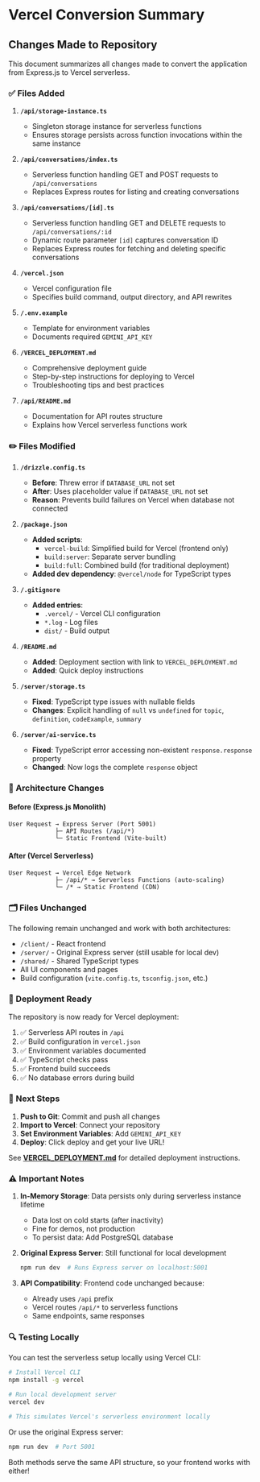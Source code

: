 # Vercel Conversion Summary

## Changes Made to Repository

This document summarizes all changes made to convert the application from Express.js to Vercel serverless.

### ✅ Files Added

1. **`/api/storage-instance.ts`**
   - Singleton storage instance for serverless functions
   - Ensures storage persists across function invocations within the same instance

2. **`/api/conversations/index.ts`**
   - Serverless function handling GET and POST requests to `/api/conversations`
   - Replaces Express routes for listing and creating conversations

3. **`/api/conversations/[id].ts`**
   - Serverless function handling GET and DELETE requests to `/api/conversations/:id`
   - Dynamic route parameter `[id]` captures conversation ID
   - Replaces Express routes for fetching and deleting specific conversations

4. **`/vercel.json`**
   - Vercel configuration file
   - Specifies build command, output directory, and API rewrites

5. **`/.env.example`**
   - Template for environment variables
   - Documents required `GEMINI_API_KEY`

6. **`/VERCEL_DEPLOYMENT.md`**
   - Comprehensive deployment guide
   - Step-by-step instructions for deploying to Vercel
   - Troubleshooting tips and best practices

7. **`/api/README.md`**
   - Documentation for API routes structure
   - Explains how Vercel serverless functions work

### ✏️ Files Modified

1. **`/drizzle.config.ts`**
   - **Before**: Threw error if `DATABASE_URL` not set
   - **After**: Uses placeholder value if `DATABASE_URL` not set
   - **Reason**: Prevents build failures on Vercel when database not connected

2. **`/package.json`**
   - **Added scripts**:
     - `vercel-build`: Simplified build for Vercel (frontend only)
     - `build:server`: Separate server bundling
     - `build:full`: Combined build (for traditional deployment)
   - **Added dev dependency**: `@vercel/node` for TypeScript types

3. **`/.gitignore`**
   - **Added entries**:
     - `.vercel/` - Vercel CLI configuration
     - `*.log` - Log files
     - `dist/` - Build output

4. **`/README.md`**
   - **Added**: Deployment section with link to `VERCEL_DEPLOYMENT.md`
   - **Added**: Quick deploy instructions

5. **`/server/storage.ts`**
   - **Fixed**: TypeScript type issues with nullable fields
   - **Changes**: Explicit handling of `null` vs `undefined` for `topic`, `definition`, `codeExample`, `summary`

6. **`/server/ai-service.ts`**
   - **Fixed**: TypeScript error accessing non-existent `response.response` property
   - **Changed**: Now logs the complete `response` object

### 🔄 Architecture Changes

#### Before (Express.js Monolith)
```
User Request → Express Server (Port 5001)
             ├─ API Routes (/api/*)
             └─ Static Frontend (Vite-built)
```

#### After (Vercel Serverless)
```
User Request → Vercel Edge Network
             ├─ /api/* → Serverless Functions (auto-scaling)
             └─ /* → Static Frontend (CDN)
```

### 🗂️ Files Unchanged

The following remain unchanged and work with both architectures:

- `/client/` - React frontend
- `/server/` - Original Express server (still usable for local dev)
- `/shared/` - Shared TypeScript types
- All UI components and pages
- Build configuration (`vite.config.ts`, `tsconfig.json`, etc.)

### 🚀 Deployment Ready

The repository is now ready for Vercel deployment:

1. ✅ Serverless API routes in `/api`
2. ✅ Build configuration in `vercel.json`
3. ✅ Environment variables documented
4. ✅ TypeScript checks pass
5. ✅ Frontend build succeeds
6. ✅ No database errors during build

### 📝 Next Steps

1. **Push to Git**: Commit and push all changes
2. **Import to Vercel**: Connect your repository
3. **Set Environment Variables**: Add `GEMINI_API_KEY`
4. **Deploy**: Click deploy and get your live URL!

See **[VERCEL_DEPLOYMENT.md](./VERCEL_DEPLOYMENT.md)** for detailed deployment instructions.

### ⚠️ Important Notes

1. **In-Memory Storage**: Data persists only during serverless instance lifetime
   - Data lost on cold starts (after inactivity)
   - Fine for demos, not production
   - To persist data: Add PostgreSQL database

2. **Original Express Server**: Still functional for local development
   ```bash
   npm run dev  # Runs Express server on localhost:5001
   ```

3. **API Compatibility**: Frontend code unchanged because:
   - Already uses `/api` prefix
   - Vercel routes `/api/*` to serverless functions
   - Same endpoints, same responses

### 🔍 Testing Locally

You can test the serverless setup locally using Vercel CLI:

```bash
# Install Vercel CLI
npm install -g vercel

# Run local development server
vercel dev

# This simulates Vercel's serverless environment locally
```

Or use the original Express server:

```bash
npm run dev  # Port 5001
```

Both methods serve the same API structure, so your frontend works with either!
